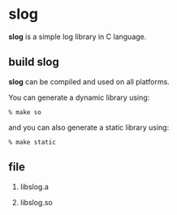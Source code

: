**slog**
====

**slog** is a simple log library in C language.


build **slog**
-------------

**slog** can be compiled and used on all platforms.

You can generate a dynamic library using:

    % make so

and you can also generate a static library using: 

    % make static

file
----

1. libslog.a

2. libslog.so  
